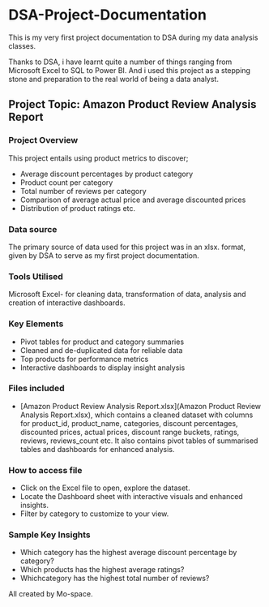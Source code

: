 # DSA-Project-Documentation
This is my very first project documentation to DSA during my data analysis classes.

Thanks to DSA, i have learnt quite a number of things ranging from Microsoft Excel to SQL to Power BI. And i used this project as a stepping stone and preparation to the real world of being a data analyst.

## Project Topic: Amazon Product Review Analysis Report

### Project Overview
This project entails using product metrics to discover;
- Average discount percentages by product category
- Product count per category
- Total number of reviews per category
- Comparison of average actual price and average discounted prices
- Distribution of product ratings etc.

  
### Data source
The primary source of data used for this project was in an xlsx. format, given by DSA to serve as my first project documentation.


### Tools Utilised
 Microsoft Excel- for cleaning data, transformation of data, analysis and creation of interactive dashboards.

### Key Elements
- Pivot tables for product and category summaries
- Cleaned and de-duplicated data for reliable data
- Top products for performance metrics
- Interactive dashboards to display insight analysis

### Files included
- [Amazon Product Review Analysis Report.xlsx](Amazon Product Review Analysis Report.xlsx), which contains a cleaned dataset with columns for product_id, product_name, categories, discount percentages, discounted prices, actual prices, discount range buckets, ratings, reviews, reviews_count etc. It also contains pivot tables of summarised tables and dashboards for enhanced analysis.

### How to access file
- Click on the Excel file to open, explore the dataset.
- Locate the Dashboard sheet with interactive visuals and enhanced insights.
- Filter by category to customize to your view.

### Sample Key Insights
- Which category has the highest average discount percentage by category?
- Which products has the highest average ratings?
- Whichcategory has the highest total number of reviews?

All created by Mo-space.
